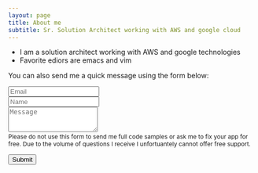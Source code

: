 ```yaml
---
layout: page
title: About me
subtitle: Sr. Solution Architect working with AWS and google cloud
---
```


- I am a solution architect working with AWS and google technologies
- Favorite ediors are emacs and vim

<form action="https://formspree.io/azimid@gmail.com.com" method="POST" class="form" id="contact-form">
  <p>You can also send me a quick message using the form below:</p>
  <div class="row">
    <div class="col-xs-6">
      <input type="email" name="_replyto" class="form-control input-lg" placeholder="Email" title="Email">
    </div>
    <div class="col-xs-6">
      <input type="text" name="name" class="form-control input-lg" placeholder="Name" title="Name">
    </div>
  </div>
  <input type="hidden" name="_subject" value="New submission from deanattali.com">
  <textarea type="text" name="content" class="form-control input-lg" placeholder="Message" title="Message" required="required" rows="3"></textarea>
  <input type="text" name="_gotcha" style="display:none">
  <input type="hidden" name="_next" value="./aboutme?message=Your message was sent successfully, thanks!" />
  
  <div style="font-size: 12px; margin: -10px 0 10px;">
  
  <p>
  Please do not use this form to send me full code samples or ask me to fix your app for free. Due to the volume of questions I receive I unfortuantely cannot offer free support.</div>
  </p>
  <button type="submit" class="btn btn-lg btn-primary">Submit</button>
</form>
